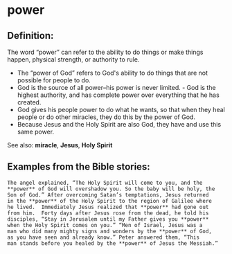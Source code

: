 power
=====

Definition:
-----------

The word “power” can refer to the ability to do things or make things
happen, physical strength, or authority to rule.

-   The “power of God” refers to God's ability to do things that
are not
    possible for people to do.
-   God is the source of all power–his power is never limited.  -
God is the highest authority, and has complete power over everything
    that he has created.
-   God gives his people power to do what he wants, so that when they
    heal people or do other miracles, they do this by the power of God.
-   Because Jesus and the Holy Spirit are also God, they have and use
    this same power.

See also: **miracle**, **Jesus**, **Holy Spirit**

Examples from the Bible stories:
--------------------------------

    The angel explained, “The Holy Spirit will come to you, and the
    **power** of God will overshadow you. So the baby will be holy, the
    Son of God.” After overcoming Satan’s temptations, Jesus returned
    in the **power** of the Holy Spirit to the region of Galilee where
    he lived.  Immediately Jesus realized that **power** had gone out
    from him.  Forty days after Jesus rose from the dead, he told his
    disciples, “Stay in Jerusalem until my Father gives you **power**
    when the Holy Spirit comes on you.” “Men of Israel, Jesus was a
    man who did many mighty signs and wonders by the **power** of God,
    as you have seen and already know.” Peter answered them, “This
    man stands before you healed by the **power** of Jesus the Messiah.”
